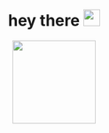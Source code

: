 <div id="header" align="center">
  <h1>
    hey there
    <img src="https://media.giphy.com/media/hvRJCLFzcasrR4ia7z/giphy.gif" width="30px"/>
  </h1>
<div>
 

<div id="header" align="center">
    <img src="https://media.giphy.com/media/HwBlFQZFcAoUcPHZdX/giphy.gif" width="150"/>
</div>

<div id="header" align="center">
  <img src="https://komarev.com/ghpvc/?username=lcmoc&style=flat-square&color=blue" alt=""/>
</div>

